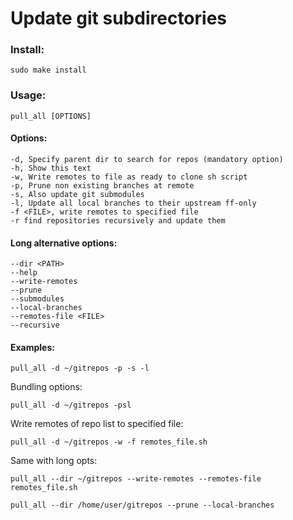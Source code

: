 # Update git subdirectories

### Install:

``` shell
sudo make install
```

### Usage:

``` shell
pull_all [OPTIONS]
```

#### Options:

    -d, Specify parent dir to search for repos (mandatory option)
    -h, Show this text
    -w, Write remotes to file as ready to clone sh script
    -p, Prune non existing branches at remote
    -s, Also update git submodules
    -l, Update all local branches to their upstream ff-only
    -f <FILE>, write remotes to specified file
    -r find repositories recursively and update them

#### Long alternative options:

    --dir <PATH>
    --help
    --write-remotes
    --prune
    --submodules
    --local-branches
    --remotes-file <FILE>
    --recursive

#### Examples:

``` shell
pull_all -d ~/gitrepos -p -s -l
```

Bundling options:

``` shell
pull_all -d ~/gitrepos -psl
```

Write remotes of repo list to specified file:

``` shell
pull_all -d ~/gitrepos -w -f remotes_file.sh
```

Same with long opts:

``` shell
pull_all --dir ~/gitrepos --write-remotes --remotes-file remotes_file.sh
```

``` shell
pull_all --dir /home/user/gitrepos --prune --local-branches
```

